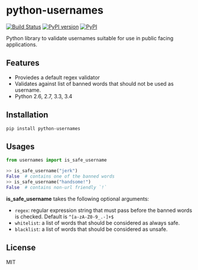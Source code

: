 # python-usernames

[![Build Status](https://travis-ci.org/theskumar/python-usernames.svg?branch=v0.1.0)](https://travis-ci.org/theskumar/python-usernames) [![PyPI version](https://badge.fury.io/py/python-usernames.svg)](http://badge.fury.io/py/python-usernames) [![PyPI](https://img.shields.io/pypi/dm/python-usernames.svg)](https://pypi.python.org/pypi/python-usernames)

Python library to validate usernames suitable for use in public facing applications.

## Features

- Proviedes a default regex validator
- Validates against list of banned words that should not be used as username.
- Python 2.6, 2.7, 3.3, 3.4

## Installation

```
pip install python-usernames
```

## Usages

```python
from usernames import is_safe_username

>> is_safe_username("jerk")
False  # contains one of the banned words
>> is_safe_username("handsome!")
False  # contains non-url friendly `!`
```

__is_safe_username__ takes the following optional arguments:

- `regex`: regular expression string that must pass before the banned words is checked. Default is `^[a-zA-Z0-9_.-]+$`
- `whitelist`: a list of words that should be considered as always safe.
- `blacklist`: a list of words that should be considered as unsafe.

## License
MIT
